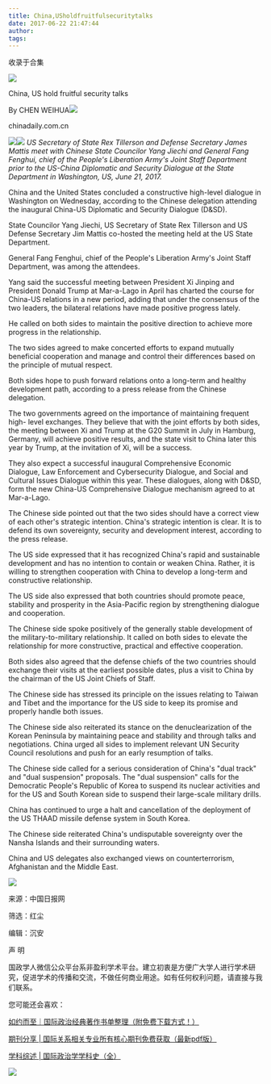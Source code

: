 ```yaml
---
title: China,USholdfruitfulsecuritytalks
date: 2017-06-22 21:47:44
author: 
tags: 
---
```



收录于合集

![](/images/4188/2.png)

  

China, US hold fruitful security talks

  

By CHEN WEIHUA![](/images/4188/3.png)

chinadaily.com.cn

  

![](/images/4188/4.png)![](/images/4188/5.jpeg) _US Secretary of State Rex
Tillerson and Defense Secretary James Mattis meet with Chinese State Councilor
Yang Jiechi and General Fang Fenghui, chief of the People's Liberation Army's
Joint Staff Department prior to the US-China Diplomatic and Security Dialogue
at the State Department in Washington, US, June 21, 2017._

China and the United States concluded a constructive high-level dialogue in
Washington on Wednesday, according to the Chinese delegation attending the
inaugural China-US Diplomatic and Security Dialogue (D&SD).  

  

State Councilor Yang Jiechi, US Secretary of State Rex Tillerson and US
Defense Secretary Jim Mattis co-hosted the meeting held at the US State
Department.

  

General Fang Fenghui, chief of the People's Liberation Army's Joint Staff
Department, was among the attendees.

  

Yang said the successful meeting between President Xi Jinping and President
Donald Trump at Mar-a-Lago in April has charted the course for China-US
relations in a new period, adding that under the consensus of the two leaders,
the bilateral relations have made positive progress lately.

  

He called on both sides to maintain the positive direction to achieve more
progress in the relationship.

  

The two sides agreed to make concerted efforts to expand mutually beneficial
cooperation and manage and control their differences based on the principle of
mutual respect.

  

Both sides hope to push forward relations onto a long-term and healthy
development path, according to a press release from the Chinese delegation.

  

The two governments agreed on the importance of maintaining frequent high-
level exchanges. They believe that with the joint efforts by both sides, the
meeting between Xi and Trump at the G20 Summit in July in Hamburg, Germany,
will achieve positive results, and the state visit to China later this year by
Trump, at the invitation of Xi, will be a success.

  

They also expect a successful inaugural Comprehensive Economic Dialogue, Law
Enforcement and Cybersecurity Dialogue, and Social and Cultural Issues
Dialogue within this year. These dialogues, along with D&SD, form the new
China-US Comprehensive Dialogue mechanism agreed to at Mar-a-Lago.

  

The Chinese side pointed out that the two sides should have a correct view of
each other's strategic intention. China's strategic intention is clear. It is
to defend its own sovereignty, security and development interest, according to
the press release.

  

The US side expressed that it has recognized China's rapid and sustainable
development and has no intention to contain or weaken China. Rather, it is
willing to strengthen cooperation with China to develop a long-term and
constructive relationship.

  

The US side also expressed that both countries should promote peace, stability
and prosperity in the Asia-Pacific region by strengthening dialogue and
cooperation.

  

The Chinese side spoke positively of the generally stable development of the
military-to-military relationship. It called on both sides to elevate the
relationship for more constructive, practical and effective cooperation.

  

Both sides also agreed that the defense chiefs of the two countries should
exchange their visits at the earliest possible dates, plus a visit to China by
the chairman of the US Joint Chiefs of Staff.

  

The Chinese side has stressed its principle on the issues relating to Taiwan
and Tibet and the importance for the US side to keep its promise and properly
handle both issues.

  

The Chinese side also reiterated its stance on the denuclearization of the
Korean Peninsula by maintaining peace and stability and through talks and
negotiations. China urged all sides to implement relevant UN Security Council
resolutions and push for an early resumption of talks.

  

The Chinese side called for a serious consideration of China's "dual track"
and "dual suspension" proposals. The "dual suspension" calls for the
Democratic People's Republic of Korea to suspend its nuclear activities and
for the US and South Korean side to suspend their large-scale military drills.

  

China has continued to urge a halt and cancellation of the deployment of the
US THAAD missile defense system in South Korea.

The Chinese side reiterated China's undisputable sovereignty over the Nansha
Islands and their surrounding waters.

  

China and US delegates also exchanged views on counterterrorism, Afghanistan
and the Middle East.

  

![](/images/4188/6.png)

  

来源：中国日报网

筛选：红尘

编辑：沉安

  

声 明

国政学人微信公众平台系非盈利学术平台。建立初衷是方便广大学人进行学术研究，促进学术的传播和交流，不做任何商业用途。如有任何权利问题，请直接与我们联系。

  

您可能还会喜欢：

[如约而至｜国际政治经典著作书单整理（附免费下载方式！）](http://mp.weixin.qq.com/s?__biz=MzI3MTYzMzE5Mw==&mid=2247484047&idx=1&sn=7cbf5e66e8c4ecc1567f9259c5ddf5c5&chksm=eb3f9cc9dc4815df5dfd4d47882cb03ee5512acbfc03a57ff759a0b64aea0cd3cf5d6fc36fa8&scene=21#wechat_redirect)

[期刊分享 |
国际关系相关专业所有核心期刊免费获取（最新pdf版）](http://mp.weixin.qq.com/s?__biz=MzI3MTYzMzE5Mw==&mid=2247484056&idx=4&sn=23e11c3222678a1409b173359f85dcb6&chksm=eb3f9cdedc4815c8aa50ea71548dfdd5c0cc40a9ea28de076ba14178d74f9e0b7a711b093821&scene=21#wechat_redirect)

[学科综述 |
国际政治学学科史（全）](http://mp.weixin.qq.com/s?__biz=MzI3MTYzMzE5Mw==&mid=2247483961&idx=2&sn=5e1bb06e2f8d246383f9e8174ea0076c&chksm=eb3f9c7fdc481569bcaa1581a4ece88cbe824d51e4d781d7869f341462adc7ba51e294353da7&scene=21#wechat_redirect)

  

![](/images/4188/7.jpeg)

  


